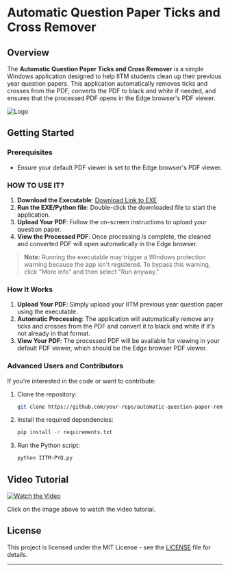 

# Automatic Question Paper Ticks and Cross Remover


## Overview

The **Automatic Question Paper Ticks and Cross Remover** is a simple Windows application designed to help IITM students clean up their previous year question papers. This application automatically removes ticks and crosses from the PDF, converts the PDF to black and white if needed, and ensures that the processed PDF opens in the Edge browser's PDF viewer.

![Logo](https://cdn.discordapp.com/attachments/822827692754731038/1278762497293291520/Grey_Textured_Background_Keep_Moving_Forward_Motivational_Quote_Desktop_Wallpaper.png?ex=66d3f621&is=66d2a4a1&hm=3e4ce7235ca1dbff515374dd19f7cecb6c5d3c045df5ea294f465bae3fc79834&)

## Getting Started

### Prerequisites

- Ensure your default PDF viewer is set to the Edge browser's PDF viewer.

### HOW TO USE IT?

1. **Download the Executable**: <a href="https://mega.nz/file/Eq8DHLQK#qrXKtKuAtjqwm-fDs6K10JNHTEJ9PfqkdE6eqw56A7Q" target="_blank">Download Link to EXE</a>
2. **Run the EXE/Python file**: Double-click the downloaded file to start the application.
3. **Upload Your PDF**: Follow the on-screen instructions to upload your question paper.
4. **View the Processed PDF**: Once processing is complete, the cleaned and converted PDF will open automatically in the Edge browser.

> **Note:** Running the executable may trigger a Windows protection warning because the app isn't registered. To bypass this warning, click "More info" and then select "Run anyway."


### How It Works

1. **Upload Your PDF**: Simply upload your IITM previous year question paper using the executable.
2. **Automatic Processing**: The application will automatically remove any ticks and crosses from the PDF and convert it to black and white if it's not already in that format.
3. **View Your PDF**: The processed PDF will be available for viewing in your default PDF viewer, which should be the Edge browser PDF viewer.


### Advanced Users and Contributors

If you’re interested in the code or want to contribute:

1. Clone the repository:
   ```bash
   git clone https://github.com/your-repo/automatic-question-paper-remover.git
   ```
2. Install the required dependencies:
   ```bash
   pip install -r requirements.txt
   ```
3. Run the Python script:
   ```bash
   python IITM-PYQ.py
   ```

## Video Tutorial

[![Watch the Video](https://cdn.discordapp.com/attachments/822827692754731038/1278314042997608478/image.png?ex=66d05a39&is=66cf08b9&hm=397a370a9f04a795364fd3dc43da8b6e466c4479f48a3362a8b4843853da538a&)](https://www.youtube.com/watch?v=nfldwI1swIM)

Click on the image above to watch the video tutorial.


## License

This project is licensed under the MIT License - see the [LICENSE](LICENSE) file for details.

---
